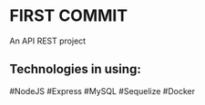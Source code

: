 <h1>FIRST COMMIT</h1>

<p>An API REST project</p>

<h2>Technologies in using: </h2>

#NodeJS
#Express
#MySQL
#Sequelize
#Docker

<lr>
